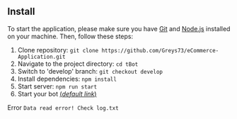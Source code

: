 ## Install

To start the application, please make sure you have [Git](https://git-scm.com) and [Node.js](https://nodejs.org) installed on your machine. Then, follow these steps:

1. Clone repository: `git clone https://github.com/Greys73/eCommerce-Application.git`
1. Navigate to the project directory: `cd tBot`
1. Switch to 'develop' branch: `git checkout develop`
1. Install dependencies: `npm install`
1. Start server: `npm run start`
1. Start your bot [(_default link_)](https://t.me/str_repeater_bot)

Error `Data read error! Check log.txt`
